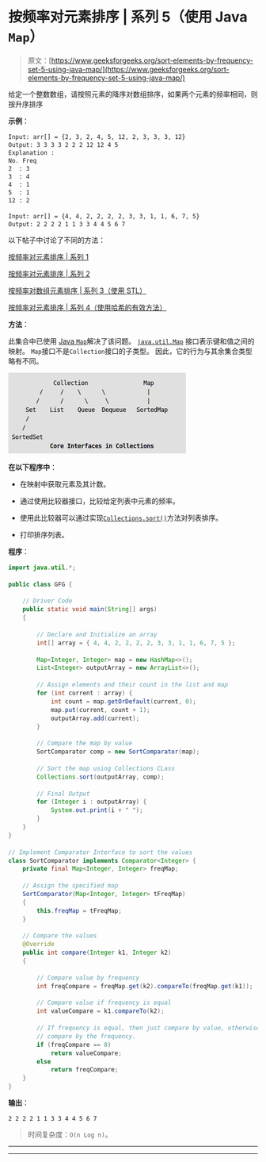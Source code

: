 # 按频率对元素排序 | 系列 5（使用 Java `Map`）

> 原文：[https://www.geeksforgeeks.org/sort-elements-by-frequency-set-5-using-java-map/](https://www.geeksforgeeks.org/sort-elements-by-frequency-set-5-using-java-map/)

给定一个整数数组，请按照元素的降序对数组排序，如果两个元素的频率相同，则按升序排序

**示例**：

```
Input: arr[] = {2, 3, 2, 4, 5, 12, 2, 3, 3, 3, 12}
Output: 3 3 3 3 2 2 2 12 12 4 5
Explanation :
No. Freq
2  : 3
3  : 4
4  : 1
5  : 1
12 : 2

Input: arr[] = {4, 4, 2, 2, 2, 2, 3, 3, 1, 1, 6, 7, 5}
Output: 2 2 2 2 1 1 3 3 4 4 5 6 7

```

以下帖子中讨论了不同的方法：

[按频率对元素排序 | 系列 1](https://www.geeksforgeeks.org/sort-elements-by-frequency/)

[按频率对元素排序 | 系列 2](https://www.geeksforgeeks.org/sort-elements-by-frequency-set-2/)

[按频率对数组元素排序 | 系列 3（使用 STL）](https://www.geeksforgeeks.org/sorting-array-elements-frequency-set-3-using-stl/)

[按频率对元素排序 | 系列 4（使用哈希的有效方法）](https://www.geeksforgeeks.org/sort-elements-frequency-set-4-efficient-approach-using-hash/)

**方法**：

此集合中已使用 [Java `Map`](https://www.geeksforgeeks.org/map-interface-java-examples/)解决了该问题。 [`java.util.Map`](https://www.geeksforgeeks.org/map-interface-java-examples/) 接口表示键和值之间的映射。 `Map`接口不是`Collection`接口的子类型。 因此，它的行为与其余集合类型略有不同。

![mapinterface](img/b0646a8669bed97bdcc9a305ccd77d0d.png)

**在以下程序中**：

*   在映射中获取元素及其计数。

*   通过使用比较器接口，比较给定列表中元素的频率。

*   使用此比较器可以通过实现[`Collections.sort()`](https://www.geeksforgeeks.org/collections-sort-java-examples/)方法对列表排序。

*   打印排序列表。

**程序**：

```java
import java.util.*; 
  
public class GFG { 
  
    // Driver Code 
    public static void main(String[] args) 
    { 
  
        // Declare and Initialize an array 
        int[] array = { 4, 4, 2, 2, 2, 2, 3, 3, 1, 1, 6, 7, 5 }; 
  
        Map<Integer, Integer> map = new HashMap<>(); 
        List<Integer> outputArray = new ArrayList<>(); 
  
        // Assign elements and their count in the list and map 
        for (int current : array) { 
            int count = map.getOrDefault(current, 0); 
            map.put(current, count + 1); 
            outputArray.add(current); 
        } 
  
        // Compare the map by value 
        SortComparator comp = new SortComparator(map); 
  
        // Sort the map using Collections CLass 
        Collections.sort(outputArray, comp); 
  
        // Final Output 
        for (Integer i : outputArray) { 
            System.out.print(i + " "); 
        } 
    } 
} 
  
// Implement Comparator Interface to sort the values 
class SortComparator implements Comparator<Integer> { 
    private final Map<Integer, Integer> freqMap; 
  
    // Assign the specified map 
    SortComparator(Map<Integer, Integer> tFreqMap) 
    { 
        this.freqMap = tFreqMap; 
    } 
  
    // Compare the values 
    @Override
    public int compare(Integer k1, Integer k2) 
    { 
  
        // Compare value by frequency 
        int freqCompare = freqMap.get(k2).compareTo(freqMap.get(k1)); 
  
        // Compare value if frequency is equal 
        int valueCompare = k1.compareTo(k2); 
  
        // If frequency is equal, then just compare by value, otherwise - 
        // compare by the frequency. 
        if (freqCompare == 0) 
            return valueCompare; 
        else
            return freqCompare; 
    } 
} 
```

**输出**：

```
2 2 2 2 1 1 3 3 4 4 5 6 7

```

> 时间复杂度：`O(n Log n)`。



* * *

* * *



